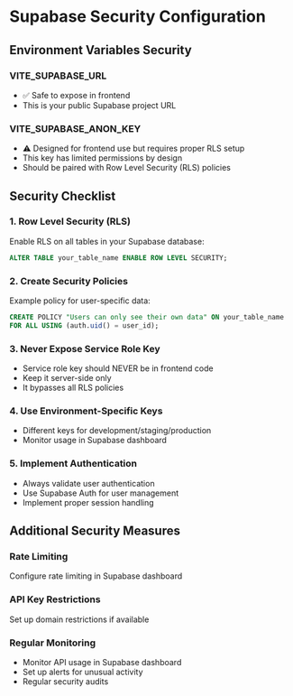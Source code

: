 # Supabase Security Configuration

## Environment Variables Security

### VITE_SUPABASE_URL
- ✅ Safe to expose in frontend
- This is your public Supabase project URL

### VITE_SUPABASE_ANON_KEY  
- ⚠️ Designed for frontend use but requires proper RLS setup
- This key has limited permissions by design
- Should be paired with Row Level Security (RLS) policies

## Security Checklist

### 1. Row Level Security (RLS)
Enable RLS on all tables in your Supabase database:
```sql
ALTER TABLE your_table_name ENABLE ROW LEVEL SECURITY;
```

### 2. Create Security Policies
Example policy for user-specific data:
```sql
CREATE POLICY "Users can only see their own data" ON your_table_name
FOR ALL USING (auth.uid() = user_id);
```

### 3. Never Expose Service Role Key
- Service role key should NEVER be in frontend code
- Keep it server-side only
- It bypasses all RLS policies

### 4. Use Environment-Specific Keys
- Different keys for development/staging/production
- Monitor usage in Supabase dashboard

### 5. Implement Authentication
- Always validate user authentication
- Use Supabase Auth for user management
- Implement proper session handling

## Additional Security Measures

### Rate Limiting
Configure rate limiting in Supabase dashboard

### API Key Restrictions
Set up domain restrictions if available

### Regular Monitoring
- Monitor API usage in Supabase dashboard
- Set up alerts for unusual activity
- Regular security audits
